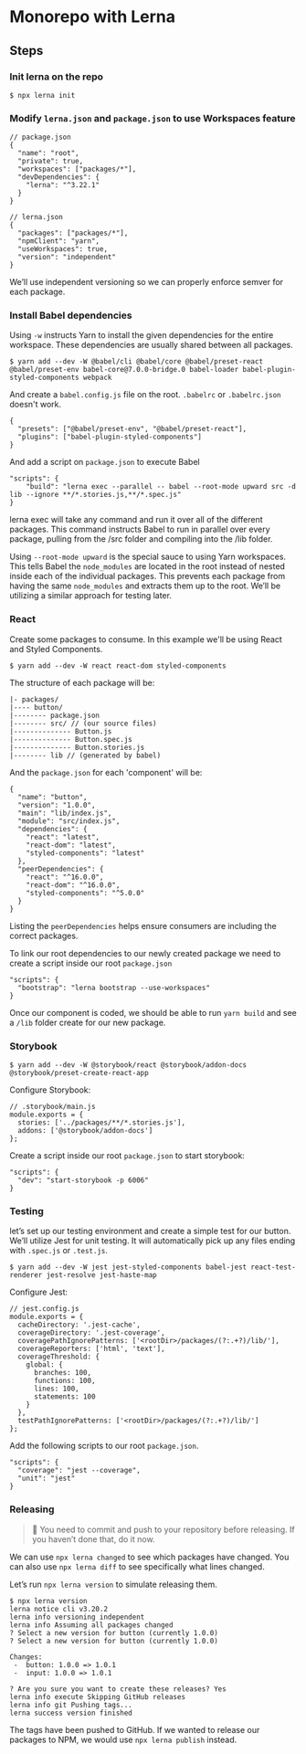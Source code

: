 # Monorepo with Lerna

## Steps

### Init lerna on the repo

```
$ npx lerna init
```

### Modify `lerna.json` and `package.json` to use Workspaces feature

```
// package.json
{
  "name": "root",
  "private": true,
  "workspaces": ["packages/*"],
  "devDependencies": {
    "lerna": "^3.22.1"
  }
}
```

```
// lerna.json
{
  "packages": ["packages/*"],
  "npmClient": "yarn",
  "useWorkspaces": true,
  "version": "independent"
}
```

We’ll use independent versioning so we can properly enforce semver for each
package.

### Install Babel dependencies

Using `-w` instructs Yarn to install the given dependencies for the entire
workspace. These dependencies are usually shared between all packages.

```
$ yarn add --dev -W @babel/cli @babel/core @babel/preset-react @babel/preset-env babel-core@7.0.0-bridge.0 babel-loader babel-plugin-styled-components webpack
```

And create a `babel.config.js` file on the root. `.babelrc` or `.babelrc.json`
doesn't work.

```
{
  "presets": ["@babel/preset-env", "@babel/preset-react"],
  "plugins": ["babel-plugin-styled-components"]
}
```

And add a script on `package.json` to execute Babel

```
"scripts": {
    "build": "lerna exec --parallel -- babel --root-mode upward src -d lib --ignore **/*.stories.js,**/*.spec.js"
}
```

lerna exec will take any command and run it over all of the different packages.
This command instructs Babel to run in parallel over every package, pulling from
the /src folder and compiling into the /lib folder.

Using `--root-mode upward` is the special sauce to using Yarn workspaces. This
tells Babel the `node_modules` are located in the root instead of nested inside
each of the individual packages. This prevents each package from having the same
`node_modules` and extracts them up to the root. We’ll be utilizing a similar
approach for testing later.

### React

Create some packages to consume. In this example we'll be using React and Styled
Components.

```
$ yarn add --dev -W react react-dom styled-components
```

The structure of each package will be:

```
|- packages/
|---- button/
|-------- package.json
|-------- src/ // (our source files)
|-------------- Button.js
|-------------- Button.spec.js
|-------------- Button.stories.js
|-------- lib // (generated by babel)
```

And the `package.json` for each 'component' will be:

```
{
  "name": "button",
  "version": "1.0.0",
  "main": "lib/index.js",
  "module": "src/index.js",
  "dependencies": {
    "react": "latest",
    "react-dom": "latest",
    "styled-components": "latest"
  },
  "peerDependencies": {
    "react": "^16.0.0",
    "react-dom": "^16.0.0",
    "styled-components": "^5.0.0"
  }
}
```

Listing the `peerDependencies` helps ensure consumers are including the correct
packages.

To link our root dependencies to our newly created package we need to create a
script inside our root `package.json`

```
"scripts": {
  "bootstrap": "lerna bootstrap --use-workspaces"
}
```

Once our component is coded, we should be able to run `yarn build` and see a
`/lib` folder create for our new package.

### Storybook

```
$ yarn add --dev -W @storybook/react @storybook/addon-docs @storybook/preset-create-react-app
```

Configure Storybook:

```
// .storybook/main.js
module.exports = {
  stories: ['../packages/**/*.stories.js'],
  addons: ['@storybook/addon-docs']
};
```

Create a script inside our root `package.json` to start storybook:

```
"scripts": {
  "dev": "start-storybook -p 6006"
}
```

### Testing

let’s set up our testing environment and create a simple test for our button.
We’ll utilize Jest for unit testing. It will automatically pick up any files
ending with `.spec.js` or `.test.js`.

```
$ yarn add --dev -W jest jest-styled-components babel-jest react-test-renderer jest-resolve jest-haste-map
```

Configure Jest:

```
// jest.config.js
module.exports = {
  cacheDirectory: '.jest-cache',
  coverageDirectory: '.jest-coverage',
  coveragePathIgnorePatterns: ['<rootDir>/packages/(?:.+?)/lib/'],
  coverageReporters: ['html', 'text'],
  coverageThreshold: {
    global: {
      branches: 100,
      functions: 100,
      lines: 100,
      statements: 100
    }
  },
  testPathIgnorePatterns: ['<rootDir>/packages/(?:.+?)/lib/']
};
```

Add the following scripts to our root `package.json`.

```
"scripts": {
  "coverage": "jest --coverage",
  "unit": "jest"
}
```

### Releasing

> 👀 You need to commit and push to your repository before releasing. If you
> haven’t done that, do it now.

We can use `npx lerna changed` to see which packages have changed. You can also
use `npx lerna diff` to see specifically what lines changed.

Let’s run `npx lerna version` to simulate releasing them.

```
$ npx lerna version
lerna notice cli v3.20.2
lerna info versioning independent
lerna info Assuming all packages changed
? Select a new version for button (currently 1.0.0)
? Select a new version for button (currently 1.0.0)

Changes:
 -  button: 1.0.0 => 1.0.1
 -  input: 1.0.0 => 1.0.1

? Are you sure you want to create these releases? Yes
lerna info execute Skipping GitHub releases
lerna info git Pushing tags...
lerna success version finished
```

The tags have been pushed to GitHub. If we wanted to release our packages to
NPM, we would use `npx lerna publish` instead.
